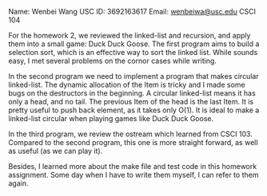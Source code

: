 Name: Wenbei Wang
USC ID: 3692163617
Email: wenbeiwa@usc.edu
CSCI 104

For the homework 2, we reviewed the linked-list and recursion, and 
apply them into a small game: Duck Duck Goose.
The first program aims to build a selection sort, which is
an effective way to sort the linked list. While sounds easy,
I met several problems on the cornor cases while writing.

In the second program we need to implement a program that makes
circular linked-list. The dynamic allocation of the Item is
tricky and I made some bugs on the destructors in the 
beginning. A circular linked-list means it has only a head, and
no tail. The previous Item of the head is the last Item. It is 
pretty useful to push back element, as it takes only O(1).
It is ideal to make a linked-list circular when playing games
like Duck Duck Goose.

In the third program, we review the ostream which learned from 
CSCI 103. Compared to the second program, this one is more 
straight forward, as well as useful (as we can play it).

Besides, I learned more about the make file and test code in
this homework assignment. Some day when I have to write them
myself, I can refer to them again. 


